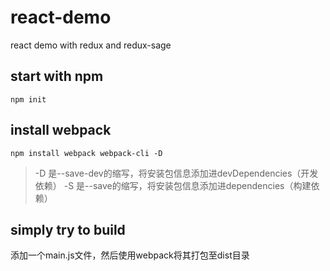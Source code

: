 # react-demo
react demo with redux and redux-sage

## start with npm

```
npm init
```

## install webpack

```
npm install webpack webpack-cli -D
```

> -D 是--save-dev的缩写，将安装包信息添加进devDependencies（开发依赖）
  -S 是--save的缩写，将安装包信息添加进dependencies（构建依赖）

## simply try to build

添加一个main.js文件，然后使用webpack将其打包至dist目录



